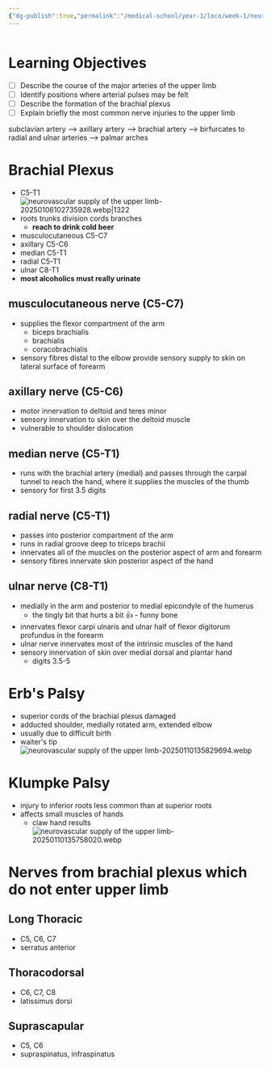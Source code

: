 ```yaml
---
{"dg-publish":true,"permalink":"/medical-school/year-1/loco/week-1/neurovascular-supply-of-the-upper-limb/","tags":["loco"],"updated":"2025-01-28T23:50:49.587+00:00"}
---
```


```table-of-contents
```
# Learning Objectives
- [ ] Describe the course of the major arteries of the upper limb
- [ ] Identify positions where arterial pulses may be felt
- [ ] Describe the formation of the brachial plexus
- [ ] Explain briefly the most common nerve injuries to the upper limb

subclavian artery --> axillary artery --> brachial artery --> birfurcates to radial and ulnar arteries --> palmar arches

# Brachial Plexus
- C5-T1
![neurovascular supply of the upper limb-20250106102735928.webp|1322](/img/user/Medical%20School/Year%201/loco/week%201/attachments/neurovascular%20supply%20of%20the%20upper%20limb-20250106102735928.webp)
- roots trunks division cords branches
	- **reach to drink cold beer**
- musculocutaneous C5-C7
- axillary C5-C6
- median C5-T1
- radial C5-T1
- ulnar C8-T1
- **most alcoholics must really urinate**
<!--SR:!2025-01-30,2,150!2025-01-30,2,150-->

## musculocutaneous nerve (C5-C7)
- supplies the flexor compartment of the arm
	- biceps brachialis
	- brachialis
	- coracobrachialis
- sensory fibres distal to the elbow provide sensory supply to skin on lateral surface of forearm
## axillary nerve (C5-C6)
- motor innervation to deltoid and teres minor
- sensory innervation to skin over the deltoid muscle
- vulnerable to shoulder dislocation
## median nerve (C5-T1)
- runs with the brachial artery (medial) and passes through the carpal tunnel to reach the hand, where it supplies the muscles of the thumb
- sensory for first 3.5 digits
## radial nerve (C5-T1)
- passes into posterior compartment of the arm
- runs in radial groove deep to triceps brachii
- innervates all of the muscles on the posterior aspect of arm and forearm
- sensory fibres innervate skin posterior aspect of the hand
## ulnar nerve (C8-T1)
- medially in the arm and posterior to medial epicondyle of the humerus
	- the tingly bit that hurts a bit 👍 - funny bone
- innervates flexor carpi ulnaris and ulnar half of flexor digitorum profundus in the forearm
- ulnar nerve innervates most of the intrinsic muscles of the hand
- sensory innervation of skin over medial dorsal and plantar hand
	- digits 3.5-5

# Erb's Palsy
- superior cords of the brachial plexus damaged
- adducted shoulder, medially rotated arm, extended elbow
- usually due to difficult birth
- waiter's tip
![neurovascular supply of the upper limb-20250110135829694.webp](/img/user/Medical%20School/Year%201/loco/week%201/attachments/neurovascular%20supply%20of%20the%20upper%20limb-20250110135829694.webp)
# Klumpke Palsy
- injury to inferior roots less common than at superior roots
- affects small muscles of hands
	- claw hand results
![neurovascular supply of the upper limb-20250110135758020.webp](/img/user/Medical%20School/Year%201/loco/week%201/attachments/neurovascular%20supply%20of%20the%20upper%20limb-20250110135758020.webp)

# Nerves from brachial plexus which do not enter upper limb
## Long Thoracic
- C5, C6, C7
- serratus anterior
## Thoracodorsal
- C6, C7, C8
- latissimus dorsi
## Suprascapular
- C5, C6
- supraspinatus, infraspinatus